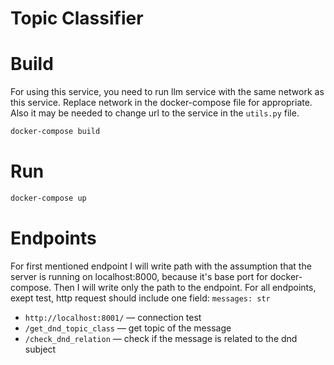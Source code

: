 # Topic Classifier

# Build
For using this service, you need to run llm
service with the same network as this service. Replace network in the
docker-compose file for appropriate.
Also it may be needed to change url to the service in the 
`utils.py` file.
```bash
docker-compose build
```
# Run
```bash
docker-compose up
```
# Endpoints
For first mentioned endpoint I will write path with the assumption that the server is running on localhost:8000,
because it's base port for docker-compose. Then I will write only the path to the endpoint.
For all endpoints, exept test, http request should include one field: `messages: str`
- `http://localhost:8001/` — connection test
- `/get_dnd_topic_class` — get topic of the message
- `/check_dnd_relation` — check if the message is related to the dnd subject

